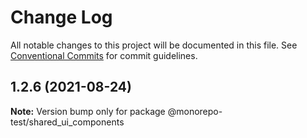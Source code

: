 # Change Log

All notable changes to this project will be documented in this file.
See [Conventional Commits](https://conventionalcommits.org) for commit guidelines.

## 1.2.6 (2021-08-24)

**Note:** Version bump only for package @monorepo-test/shared_ui_components
